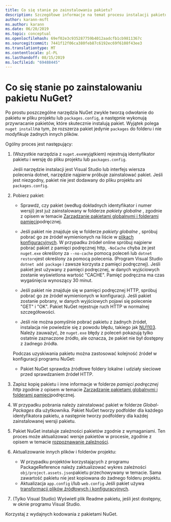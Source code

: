 ```yaml
---
title: Co się stanie po zainstalowaniu pakietu?
description: Szczegółowe informacje na temat procesu instalacji pakietu
author: karann-msft
ms.author: karann
ms.date: 06/20/2019
ms.topic: conceptual
ms.openlocfilehash: 69ef02e3c935287759b4012aadcfb1cb9811367c
ms.sourcegitcommit: 7441f12f06ca380feb87c6192ec69f6108f43ee3
ms.translationtype: MT
ms.contentlocale: pl-PL
ms.lasthandoff: 08/15/2019
ms.locfileid: "69488445"
---
```

# <a name="what-happens-when-a-nuget-package-is-installed"></a>Co się stanie po zainstalowaniu pakietu NuGet?

Po prostu poszczególne narzędzia NuGet zwykle tworzą odwołanie do pakietu w pliku projektu lub `packages.config`, a następnie wykonują przywracanie pakietów, które skutecznie instalują pakiet. Wyjątek polega `nuget install`na tym, że rozszerza pakiet jedynie `packages` do folderu i nie modyfikuje żadnych innych plików.

Ogólny proces jest następujący:

1. (Wszystkie narzędzia z `nuget.exe`wyjątkiem) rejestrują identyfikator pakietu i wersję do pliku projektu lub `packages.config`.

   Jeśli narzędzie instalacji jest Visual Studio lub interfejs wiersza polecenia dotnet, narzędzie najpierw próbuje zainstalować pakiet. Jeśli jest niezgodny, pakiet nie jest dodawany do pliku projektu ani `packages.config`.

2. Pobierz pakiet:
   - Sprawdź, czy pakiet (według dokładnych identyfikator i numer wersji) jest już zainstalowany w folderze *pakiety globalne* , zgodnie z opisem w temacie [Zarządzanie pakietami globalnymi i folderami pamięci](../consume-packages/managing-the-global-packages-and-cache-folders.md)podręcznej.

   - Jeśli pakiet nie znajduje się w folderze *pakiety globalne* , spróbuj pobrać go ze źródeł wymienionych na liście w [plikach konfiguracyjnych](../consume-packages/Configuring-NuGet-Behavior.md). W przypadku źródeł online spróbuj najpierw pobrać pakiet z pamięci podręcznej http, `-NoCache` chyba że jest `nuget.exe` określony za `--no-cache` pomocą poleceń lub `dotnet restore`jest określony za pomocą polecenia. (Program Visual Studio `dotnet add package` i zawsze korzysta z pamięci podręcznej). Jeśli pakiet jest używany z pamięci podręcznej, w danych wyjściowych zostanie wyświetlona wartość "CACHE". Pamięć podręczna ma czas wygaśnięcia wynoszący 30 minut.

   - Jeśli pakiet nie znajduje się w pamięci podręcznej HTTP, spróbuj pobrać go ze źródeł wymienionych w konfiguracji. Jeśli pakiet zostanie pobrany, w danych wyjściowych pojawi się polecenie "GET" i "OK". Pakiet NuGet rejestruje ruch HTTP w normalnej szczegółowości.

   - Jeśli nie można pomyślnie pobrać pakietu z żadnych źródeł, instalacja nie powiedzie się z powodu błędu, takiego jak [NU1103](../reference/errors-and-warnings/NU1103.md). Należy zauważyć, że `nuget.exe` błędy z poleceń pokazują tylko ostatnie zaznaczone źródło, ale oznacza, że pakiet nie był dostępny z żadnego źródła.

   Podczas uzyskiwania pakietu można zastosować kolejność źródeł w konfiguracji programu NuGet:

   - Pakiet NuGet sprawdza źródłowe foldery lokalne i udziały sieciowe przed sprawdzaniem źródeł HTTP.

3. Zapisz kopię pakietu i inne informacje w folderze *pamięci podręcznej http* zgodnie z opisem w temacie [Zarządzanie pakietami globalnymi i folderami pamięci](../consume-packages/managing-the-global-packages-and-cache-folders.md)podręcznej.

4. W przypadku pobrania należy zainstalować pakiet w folderze *Global-Packages* dla użytkownika. Pakiet NuGet tworzy podfolder dla każdego identyfikatora pakietu, a następnie tworzy podfoldery dla każdej zainstalowanej wersji pakietu.

5. Pakiet NuGet instaluje zależności pakietów zgodnie z wymaganiami. Ten proces może aktualizować wersje pakietów w procesie, zgodnie z opisem w temacie [rozpoznawanie zależności](../concepts/dependency-resolution.md).

6. Aktualizowanie innych plików i folderów projektu:

    - W przypadku projektów korzystających z programu PackageReference należy zaktualizować wykres zależności `obj/project.assets.json`pakietu przechowywany w temacie. Sama zawartość pakietu nie jest kopiowana do żadnego folderu projektu.
    - Aktualizacja `app.config` i/lub `web.config` Jeśli pakiet używa [transformacji plików źródłowych i konfiguracyjnych](../create-packages/source-and-config-file-transformations.md).

7. (Tylko Visual Studio) Wyświetl plik Readme pakietu, jeśli jest dostępny, w oknie programu Visual Studio.

Korzystaj z wydajnych kodowania z pakietami NuGet.
